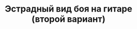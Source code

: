 ---
layout: about-guitars
typePost: vidi-boya
section: /about-guitars
title: Эстрадный вид боя на гитаре (второй вариант)
longtitle: Эстрадный вид боя на гитаре (второй вариант)
banner: /assets/images/uploads/estradniy-2.jpeg
breadcrumbs:
  - name: О гитарах
    url: /about-guitars/
  - name: Виды боя
    url: /about-guitars/vidi-boya/
breadcrumbCurrent: true
content: >+
  Для удобства условно обозначим следующие символы:

    * **V** - удар по струнам сверху вниз
    * **^** - удар по стругам снизу вверх
    * **:** - пауза
    * **X** - удар-глушение всех струн

  Тоже очень популярный вид боя и так же является один из "стандартов" современной музыки. Этот пример посложнее предыдущего тем, что здесь нужно глушить все струны ладонью правой руки. Приём не сложный, но требует практики. 
 
youtube: H2ezYMo9FiI
seo:
  description: Тоже очень популярный вид боя и так же является один из "стандартов" современной музыки. Этот пример посложнее предыдущего тем, что здесь нужно глушить все струны ладонью правой руки. Приём не сложный, но требует практики. 
  h1: Эстрадный вид боя на гитаре (второй вариант)
  keywords: 'альтернативный эстрадный вид боя на гитаре, альтернативный эстрадный бой на гитаре'
  title: Эстрадный вид боя на гитаре (второй вариант) | ArtMusicPro
---